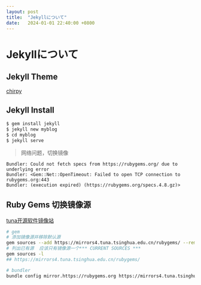 ```yaml
---
layout: post
title:  "Jekyllについて"
date:   2024-01-01 22:40:00 +0800
---
```

# Jekyllについて 

## Jekyll Theme

[chirpy](https://github.com/cotes2020/chirpy-starter)

## Jekyll Install

```bash
$ gem install jekyll
$ jekyll new myblog
$ cd myblog
$ jekyll serve
```

> 网络问题，切换镜像
```
Bundler: Could not fetch specs from https://rubygems.org/ due to underlying error
Bundler: <Gem::Net::OpenTimeout: Failed to open TCP connection to rubygems.org:443
Bundler: (execution expired) (https://rubygems.org/specs.4.8.gz)>
```

## Ruby Gems 切换镜像源

[tuna开源软件镜像站](https://mirror.tuna.tsinghua.edu.cn/help/rubygems/)

```bash
# gem
# 添加镜像源并移除默认源
gem sources --add https://mirrors4.tuna.tsinghua.edu.cn/rubygems/ --remove https://rubygems.org/
# 列出已有源  应该只有镜像源一个*** CURRENT SOURCES ***
gem sources -l
## https://mirrors4.tuna.tsinghua.edu.cn/rubygems/

# bundler
bundle config mirror.https://rubygems.org https://mirrors4.tuna.tsinghua.edu.cn/rubygems
```
